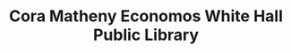 ---
layout: repo
title: "Cora Matheny Economos White Hall Public Library"
id: 1735
permalink: repos/1735/
---